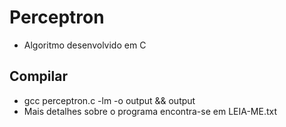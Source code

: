 # Perceptron
- Algoritmo desenvolvido em C
## Compilar
- gcc perceptron.c -lm -o output && output
- Mais detalhes sobre o programa encontra-se em LEIA-ME.txt
